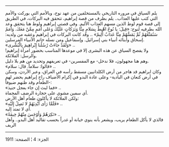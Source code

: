 ------------------------------------------------------------------------

يلم السياق في مروره التاريخي بالمستخلفين من عهد نوح، وبالأمم التي بوركت
والأمم التي كتب عليها العذاب.. يلم بطرف من قصة إبراهيم، تتحقق فيه
البركات، في الطريق إلى قصة قوم لوط الذين مسهم العذاب الأليم. وفي قصتي
إبراهيم ولوط هنا يتحقق وعد الله بطرفيه لنوح: «قِيلَ: يا نُوحُ اهْبِطْ بِسَلامٍ مِنَّا
وَبَرَكاتٍ عَلَيْكَ وَعَلى أُمَمٍ مِمَّنْ مَعَكَ. وَأُمَمٌ سَنُمَتِّعُهُمْ ثُمَّ يَمَسُّهُمْ مِنَّا عَذابٌ أَلِيمٌ» ..
وقد كانت البركات في إبراهيم وعقبه من ولديه: إسحاق وأبنائه أنبياء بني
إسرائيل. وإسماعيل ومن نسله خاتم الأنبياء المرسلين.  
«وَلَقَدْ جاءَتْ رُسُلُنا إِبْراهِيمَ بِالْبُشْرى» ..  
ولا يفصح السياق عن هذه البشرى إلا في موعدها المناسب بحضور امرأة إبراهيم!
والرسل: الملائكة.  
وهم هنا مجهولون، فلا ندخل- مع المفسرين- في تعريفهم وتحديد من هم بلا
دليل.  
«قالوا: سلاماً. قال: سلام» ..  
وكان ابراهيم قد هاجر من أرض الكلدانيين مسقط رأسه في العراق، وعبر الأردن،
وسكن في أرض كنعان في البادية- وعلى عادة البدو في إكرام الأضياف راح
إبراهيم يحضر لهم الطعام وقد ظنهم ضيوفاً-:  
«فما لبث إن جاء بعجل حنيذ» ..  
أي سمين مشوي على حجارة الرضف المحماة.  
ولكن الملائكة لا يأكلون طعام أهل الأرض:  
«فَلَمَّا رَأى أَيْدِيَهُمْ لا تَصِلُ إِلَيْهِ» ..  
أي لا تمتد إليه.  
«نَكِرَهُمْ وَأَوْجَسَ مِنْهُمْ خِيفَةً» ..  
فالذي لا يأكل الطعام يريب، ويشعر بأنه ينوي خيانة أو غدراً بحسب تقاليد أهل
البدو.. وأهل الريف

------------------------------------------------------------------------

الجزء: 4 ¦ الصفحة: 1911
